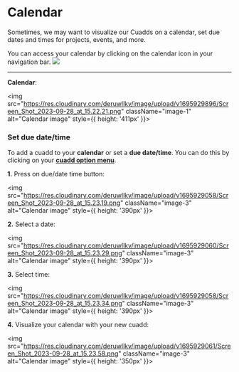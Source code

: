 # Calendar

Sometimes, we may want to visualize our Cuadds on a calendar, set due dates and times for projects, events, and more.

<div className="alignment-icons">
You can access your calendar by clicking on the calendar icon in your navigation bar.
 <img src="https://res.cloudinary.com/deruwllkv/image/upload/v1695929332/Screen_Shot_2023-09-28_at_15.21.58.png" className="image-icon"></img> 
</div>

--- 

**Calendar**: 

 <img src="https://res.cloudinary.com/deruwllkv/image/upload/v1695929896/Screen_Shot_2023-09-28_at_15.22.21.png" className="image-1" alt="Calendar image" style={{ height: '411px' }}></img> 

### Set due date/time

To add a cuadd to your **calendar** or set a **due date/time**. You can do this by clicking on your [**cuadd option menu**](./CuaddOptionMenu.md). 

**1.** Press on due/date time button:

<img src="https://res.cloudinary.com/deruwllkv/image/upload/v1695929058/Screen_Shot_2023-09-28_at_15.23.19.png" className="image-3" alt="Calendar image" style={{ height: '390px' }}></img>

**2.** Select a date:

<img src="https://res.cloudinary.com/deruwllkv/image/upload/v1695929060/Screen_Shot_2023-09-28_at_15.23.29.png" className="image-3" alt="Calendar image" style={{ height: '390px' }}></img>

**3.** Select time:

<img src="https://res.cloudinary.com/deruwllkv/image/upload/v1695929058/Screen_Shot_2023-09-28_at_15.23.34.png" className="image-3" alt="Calendar image" style={{ height: '390px' }}></img>

**4.** Visualize your calendar with your new cuadd:

<img src="https://res.cloudinary.com/deruwllkv/image/upload/v1695929061/Screen_Shot_2023-09-28_at_15.23.58.png" className="image-3" alt="Calendar image" style={{ height: '350px' }}></img>
